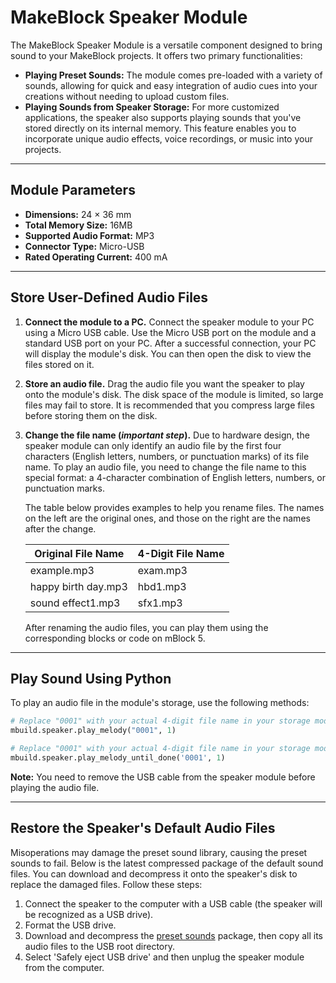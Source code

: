 # MakeBlock Speaker Module

The MakeBlock Speaker Module is a versatile component designed to bring sound to your MakeBlock projects. It offers two primary functionalities:

  * **Playing Preset Sounds:** The module comes pre-loaded with a variety of sounds, allowing for quick and easy integration of audio cues into your creations without needing to upload custom files.
  * **Playing Sounds from Speaker Storage:** For more customized applications, the speaker also supports playing sounds that you've stored directly on its internal memory. This feature enables you to incorporate unique audio effects, voice recordings, or music into your projects.

-----

## Module Parameters

  * **Dimensions:** 24 × 36 mm
  * **Total Memory Size:** 16MB
  * **Supported Audio Format:** MP3
  * **Connector Type:** Micro-USB
  * **Rated Operating Current:** 400 mA

-----

## Store User-Defined Audio Files

1.  **Connect the module to a PC.**
    Connect the speaker module to your PC using a Micro USB cable. Use the Micro USB port on the module and a standard USB port on your PC. After a successful connection, your PC will display the module's disk. You can then open the disk to view the files stored on it.

2.  **Store an audio file.**
    Drag the audio file you want the speaker to play onto the module's disk. The disk space of the module is limited, so large files may fail to store. It is recommended that you compress large files before storing them on the disk.

3.  **Change the file name (*important step*).**
    Due to hardware design, the speaker module can only identify an audio file by the first four characters (English letters, numbers, or punctuation marks) of its file name. To play an audio file, you need to change the file name to this special format: a 4-character combination of English letters, numbers, or punctuation marks.

    The table below provides examples to help you rename files. The names on the left are the original ones, and those on the right are the names after the change.

    | Original File Name | 4-Digit File Name |
    |---|---|
    | example.mp3 | exam.mp3 |
    | happy birth day.mp3 | hbd1.mp3 |
    | sound effect1.mp3 | sfx1.mp3 |

    After renaming the audio files, you can play them using the corresponding blocks or code on mBlock 5.

-----

## Play Sound Using Python

To play an audio file in the module's storage, use the following methods:

```python
# Replace "0001" with your actual 4-digit file name in your storage module
mbuild.speaker.play_melody("0001", 1)
```

```python
# Replace "0001" with your actual 4-digit file name in your storage module
mbuild.speaker.play_melody_until_done('0001', 1)
```

**Note:** You need to remove the USB cable from the speaker module before playing the audio file.

-----

## Restore the Speaker's Default Audio Files

Misoperations may damage the preset sound library, causing the preset sounds to fail. Below is the latest compressed package of the default sound files. You can download and decompress it onto the speaker's disk to replace the damaged files. Follow these steps:

1.  Connect the speaker to the computer with a USB cable (the speaker will be recognized as a USB drive).
2.  Format the USB drive.
3.  Download and decompress the [preset sounds](https://www.google.com/search?q=) package, then copy all its audio files to the USB root directory.
4.  Select 'Safely eject USB drive' and then unplug the speaker module from the computer.
